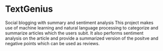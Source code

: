 # TextGenius
Social blogging with summary and sentiment analysis
This project makes use of machine learning and natural language processing to categorize and summarize articles which the users subit.
It also performs sentiment analysis on the article and provide a summarized version of the positve and negative points which can be used as reviews.

